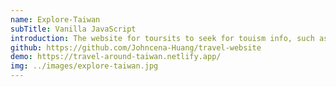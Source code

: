 ```yaml
---
name: Explore-Taiwan
subTitle: Vanilla JavaScript
introduction: The website for toursits to seek for touism info, such as scenic spots, local restaurants, special events...
github: https://github.com/Johncena-Huang/travel-website
demo: https://travel-around-taiwan.netlify.app/
img: ../images/explore-taiwan.jpg
---
```

